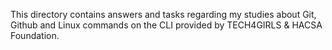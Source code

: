 This directory contains answers and tasks regarding my studies about Git, Github and Linux commands on the CLI provided by TECH4GIRLS & HACSA Foundation.